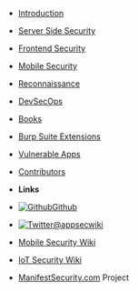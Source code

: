 - [Introduction](README.md)
- [Server Side Security](serversidesecurity.md)
- [Frontend Security](frontend.md)
- [Mobile Security](mobilesecurity.md)
- [Reconnaissance](recon.md)
- [DevSecOps](decsecops.md)
- [Books](books.md)
- [Burp Suite Extensions](burpextension.md)
- [Vulnerable Apps](vulnerableapps.md)
- [Contributors](contributors.md)

- **Links**
- [![Github](https://icongram.jgog.in/simple/github.svg?color=808080&size=16)Github](https://github.com/exploitprotocol/app-sec-wiki)
- [![Twitter](https://icongram.jgog.in/simple/twitter.svg?colored&size=16)@appsecwiki](http://twitter.com/appsecwiki)
- [Mobile Security Wiki](https://mobilesecuritywiki.com)
- [IoT Security Wiki](https://iotsecuritywiki.com)
- [ManifestSecurity.com](https://manifestsecurity.com) Project
